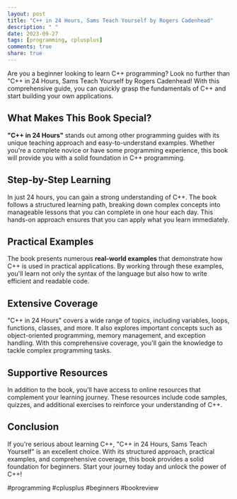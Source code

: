 ```yaml
---
layout: post
title: "C++ in 24 Hours, Sams Teach Yourself by Rogers Cadenhead"
description: " "
date: 2023-09-27
tags: [programming, cplusplus]
comments: true
share: true
---
```


Are you a beginner looking to learn C++ programming? Look no further than "C++ in 24 Hours, Sams Teach Yourself by Rogers Cadenhead! With this comprehensive guide, you can quickly grasp the fundamentals of C++ and start building your own applications.

## What Makes This Book Special?

**"C++ in 24 Hours"** stands out among other programming guides with its unique teaching approach and easy-to-understand examples. Whether you're a complete novice or have some programming experience, this book will provide you with a solid foundation in C++ programming.

## Step-by-Step Learning

In just 24 hours, you can gain a strong understanding of C++. The book follows a structured learning path, breaking down complex concepts into manageable lessons that you can complete in one hour each day. This hands-on approach ensures that you can apply what you learn immediately.

## Practical Examples

The book presents numerous **real-world examples** that demonstrate how C++ is used in practical applications. By working through these examples, you'll learn not only the syntax of the language but also how to write efficient and readable code.

## Extensive Coverage

"C++ in 24 Hours" covers a wide range of topics, including variables, loops, functions, classes, and more. It also explores important concepts such as object-oriented programming, memory management, and exception handling. With this comprehensive coverage, you'll gain the knowledge to tackle complex programming tasks.

## Supportive Resources

In addition to the book, you'll have access to online resources that complement your learning journey. These resources include code samples, quizzes, and additional exercises to reinforce your understanding of C++.

## Conclusion

If you're serious about learning C++, "C++ in 24 Hours, Sams Teach Yourself" is an excellent choice. With its structured approach, practical examples, and comprehensive coverage, this book provides a solid foundation for beginners. Start your journey today and unlock the power of C++!

#programming #cplusplus #beginners #bookreview